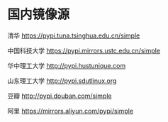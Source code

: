 # 国内镜像源

清华 https://pypi.tuna.tsinghua.edu.cn/simple 

中国科技大学 https://pypi.mirrors.ustc.edu.cn/simple 

华中理工大学 http://pypi.hustunique.com 

山东理工大学 http://pypi.sdutlinux.org 

豆瓣 http://pypi.douban.com/simple 

阿里 https://mirrors.aliyun.com/pypi/simple 
<!--stackedit_data:
eyJoaXN0b3J5IjpbLTEwODUzMzU4NjYsLTExMzc3Mjk4OTZdfQ
==
-->